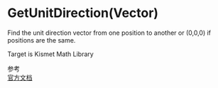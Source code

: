 # GetUnitDirection(Vector)

Find the unit direction vector from one position to another or (0,0,0) if positions are the same.

Target is Kismet Math Library

参考  
[官方文档](https://docs.unrealengine.com/4.27/en-US/BlueprintAPI/Math/Vector/GetUnitDirection_Vector/)
